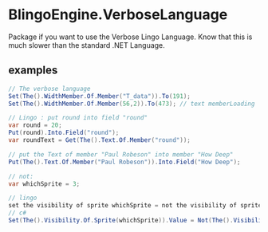 ﻿# BlingoEngine.VerboseLanguage
Package if you want to use the Verbose Lingo Language. Know that this is much slower than the standard .NET Language.

## examples

```csharp
// The verbose language
Set(The().WidthMember.Of.Member("T_data")).To(191);
Set(The().WidthMember.Of.Member(56,2)).To(473); // text memberLoading

// Lingo : put round into field "round"
var round = 20;
Put(round).Into.Field("round");
var roundText = Get(The().Text.Of.Member("round"));

// put the Text of member "Paul Robeson" into member "How Deep"
Put(The().Text.Of.Member("Paul Robeson")).Into.Field("How Deep");

// not:
var whichSprite = 3;

// lingo
set the visibility of sprite whichSprite = not the visibility of sprite whichSprite
// c#
Set(The().Visibility.Of.Sprite(whichSprite)).Value = Not(The().Visibility.Of.Sprite(whichSprite));

``` 
